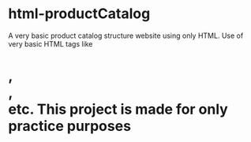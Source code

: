# html-productCatalog
A very basic product catalog structure website  using only HTML. 
Use of very basic HTML tags like <h1>, <section>, <footer> etc.
This project is made for only practice purposes
